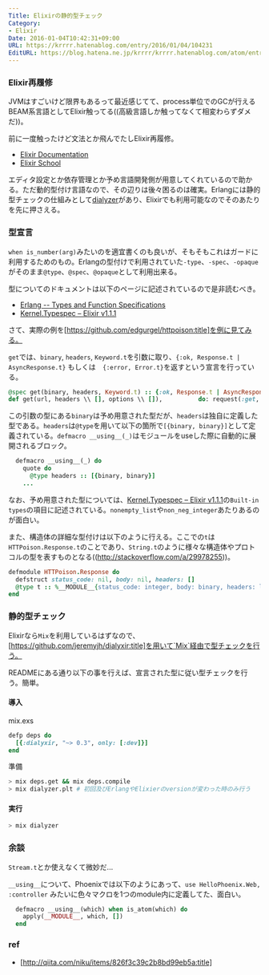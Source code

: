 ```yaml
---
Title: Elixirの静的型チェック
Category:
- Elixir
Date: 2016-01-04T10:42:31+09:00
URL: https://krrrr.hatenablog.com/entry/2016/01/04/104231
EditURL: https://blog.hatena.ne.jp/krrrr/krrrr.hatenablog.com/atom/entry/6653586347151465404
---
```


### Elixir再履修

JVMはすごいけど限界もあるって最近感じてて、process単位でのGCが行えるBEAM系言語としてElixir触ってる((高級言語しか触ってなくて相変わらずダメだ))。

前に一度触ったけど文法とか飛んでたしElixir再履修。

- [Elixir Documentation](http://elixir-ja.sena-net.works/)
- [Elixir School](https://elixirschool.com/jp/)

エディタ設定とか依存管理とか予め言語開発側が用意してくれているので助かる。ただ動的型付け言語なので、その辺りは後々困るのは確実。Erlangには静的型チェックの仕組みとして[dialyzer](http://www.erlang.org/doc/man/dialyzer.html)があり、Elixirでも利用可能なのでそのあたりを先に押さえる。
<!-- more -->
### 型宣言

`when is_number(arg)`みたいのを適宜書くのも良いが、そもそもこれはガードに利用するためのもの。Erlangの型付けで利用されていた`-type`、`-spec`、`-opaque`
がそのまま`@type`、`@spec`、`@opaque`として利用出来る。

型についてのドキュメントは以下のページに記述されているので是非読むべき。

- [Erlang -- Types and Function Specifications](http://www.erlang.org/doc/reference_manual/typespec.html)
- [Kernel.Typespec – Elixir v1.1.1](http://elixir-lang.org/docs/v1.1/elixir/Kernel.Typespec.html)

さて、実際の例を[https://github.com/edgurgel/httpoison:title]を例に見てみる。

`get`では、`binary`, `headers`, `Keyword.t`を引数に取り、`{:ok, Response.t | AsyncResponse.t}` もしくは　`{:error, Error.t}`を返すという宣言を行っている。

```ruby
@spec get(binary, headers, Keyword.t) :: {:ok, Response.t | AsyncResponse.t} | {:error, Error.t}
def get(url, headers \\ [], options \\ []),          do: request(:get, url, "", headers, options)
```

この引数の型にある`binary`は予め用意された型だが、`headers`は独自に定義した型である。`headers`は`@type`を用いて以下の箇所で`[{binary, binary}]`として定義されている。`defmacro __using__(_)`はモジュールをuseした際に自動的に展開されるブロック。

```ruby
  defmacro __using__(_) do
    quote do
      @type headers :: [{binary, binary}]
    ...
```

なお、予め用意された型については、[Kernel.Typespec – Elixir v1.1.1](http://elixir-lang.org/docs/v1.1/elixir/Kernel.Typespec.html)の`Built-in types`の項目に記述されている。`nonempty_list`や`non_neg_integer`あたりあるのが面白い。

また、構造体の詳細な型付けは以下のように行える。ここでの`t`は`HTTPoison.Response.t`のことであり、`String.t`のように様々な構造体やプロトコルの型を表すものとなる((http://stackoverflow.com/a/29978255))。

```ruby
defmodule HTTPoison.Response do
  defstruct status_code: nil, body: nil, headers: []
  @type t :: %__MODULE__{status_code: integer, body: binary, headers: list}
end
```

### 静的型チェック

Elixirなら`Mix`を利用しているはずなので、[https://github.com/jeremyjh/dialyxir:title]を用いて`Mix`経由で型チェックを行う。

READMEにある通り以下の事を行えば、宣言された型に従い型チェックを行う。簡単。

#### 導入
mix.exs
```ruby
defp deps do
  [{:dialyxir, "~> 0.3", only: [:dev]}]
end
```

準備
```sh
> mix deps.get && mix deps.compile
> mix dialyzer.plt # 初回及びErlangやElixierのversionが変わった時のみ行う
```

#### 実行
```sh
> mix dialyzer
```

### 余談
`Stream.t`とか使えなくて微妙だ...

`__using__`について、Phoenixでは以下のようにあって、`use HelloPhoenix.Web, :controller` みたいに色々マクロを1つのmodule内に定義してた、面白い。

```ruby
  defmacro __using__(which) when is_atom(which) do
    apply(__MODULE__, which, [])
  end
```


### ref
- [http://qiita.com/niku/items/826f3c39c2b8bd99eb5a:title]
